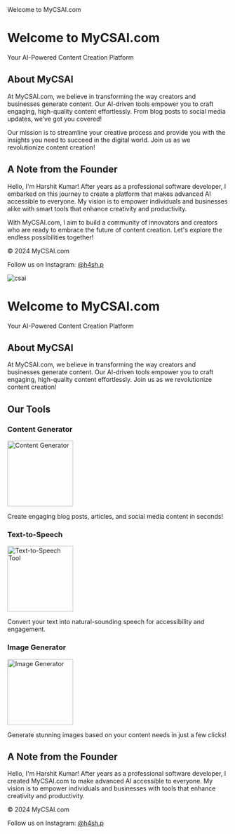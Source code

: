 <!DOCTYPE html>
<html lang="en">
<head>
    <meta charset="UTF-8">
    <meta name="viewport" content="width=device-width, initial-scale=1.0">
    Welcome to MyCSAI.com
</head>
<body>
    <h1>Welcome to MyCSAI.com</h1>
    <p>Your AI-Powered Content Creation Platform</p>
    <h2>About MyCSAI</h2>
    <p>
        At MyCSAI.com, we believe in transforming the way creators and businesses generate content. 
        Our AI-driven tools empower you to craft engaging, high-quality content effortlessly. 
        From blog posts to social media updates, we’ve got you covered!
    </p>
    <p>
        Our mission is to streamline your creative process and provide you with the insights you need 
        to succeed in the digital world. Join us as we revolutionize content creation!
    </p>
    <h2>A Note from the Founder</h2>
    <p>
        Hello, I'm Harshit Kumar! After years as a professional software developer, I embarked on this 
        journey to create a platform that makes advanced AI accessible to everyone. My vision is to 
        empower individuals and businesses alike with smart tools that enhance creativity and productivity.
    </p>
    <p>
        With MyCSAI.com, I aim to build a community of innovators and creators who are ready to embrace 
        the future of content creation. Let's explore the endless possibilities together!
    </p>
    <footer>
        <p>&copy; 2024 MyCSAI.com</p>
        <p>Follow us on Instagram: <a href="https://www.instagram.com/h4sh.p/">@h4sh.p</a></p>
    </footer>

</body>

![csai](https://github.com/user-attachments/assets/6b0056cd-b3e1-482c-a1cf-e4dc9494c178)

</html>


<!DOCTYPE html>
<html lang="en">
<head>
    <meta charset="UTF-8">
    <meta name="viewport" content="width=device-width, initial-scale=1.0">
    <title>Welcome to MyCSAI.com</title>
</head>
<body>
    <h1>Welcome to MyCSAI.com</h1>
    <p>Your AI-Powered Content Creation Platform</p>
    <h2>About MyCSAI</h2>
    <p>
        At MyCSAI.com, we believe in transforming the way creators and businesses generate content. 
        Our AI-driven tools empower you to craft engaging, high-quality content effortlessly. 
        Join us as we revolutionize content creation!
    </p>
    <h2>Our Tools</h2>
    <div>
        <h3>Content Generator</h3>
        <img src="https://via.placeholder.com/150" alt="Content Generator" style="width:150px;height:auto;">
        <p>Create engaging blog posts, articles, and social media content in seconds!</p>
    </div>
    <div>
        <h3>Text-to-Speech</h3>
        <img src="https://via.placeholder.com/150" alt="Text-to-Speech Tool" style="width:150px;height:auto;">
        <p>Convert your text into natural-sounding speech for accessibility and engagement.</p>
    </div>
    <div>
        <h3>Image Generator</h3>
        <img src="https://via.placeholder.com/150" alt="Image Generator" style="width:150px;height:auto;">
        <p>Generate stunning images based on your content needs in just a few clicks!</p>
    </div>
    <h2>A Note from the Founder</h2>
    <p>
        Hello, I'm Harshit Kumar! After years as a professional software developer, I created 
        MyCSAI.com to make advanced AI accessible to everyone. My vision is to empower individuals 
        and businesses with tools that enhance creativity and productivity.
    </p>
    <footer>
        <p>&copy; 2024 MyCSAI.com</p>
        <p>Follow us on Instagram: <a href="https://www.instagram.com/h4sh.p/">@h4sh.p</a></p>
    </footer>
</body>
</html>


